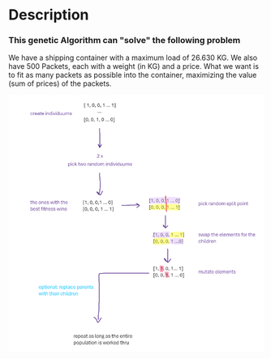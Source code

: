 # Description
### This genetic Algorithm can "solve" the following problem
We have a shipping container with a maximum load of 26.630 KG. We also have 500 Packets, each with a weight (in KG) and a price.
What we want is to fit as many packets as possible into the container, maximizing the value (sum of prices) of the packets.

![Plan](./gen_plan.PNG)
